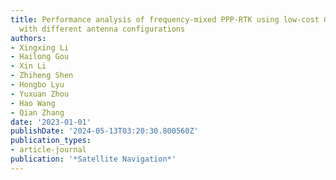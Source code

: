 ```yaml
---
title: Performance analysis of frequency-mixed PPP-RTK using low-cost GNSS chipset
  with different antenna configurations
authors:
- Xingxing Li
- Hailong Gou
- Xin Li
- Zhiheng Shen
- Hongbo Lyu
- Yuxuan Zhou
- Hao Wang
- Qian Zhang
date: '2023-01-01'
publishDate: '2024-05-13T03:20:30.800560Z'
publication_types:
- article-journal
publication: '*Satellite Navigation*'
---
```

